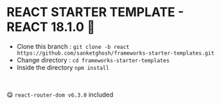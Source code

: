 # REACT STARTER TEMPLATE - REACT 18.1.0 🚀

- Clone this branch : `git clone -b react https://github.com/sanketghosh/frameworks-starter-templates.git`
- Change directory : `cd frameworks-starter-templates`
- Inside the directory `npm install`

<br/>

😋 `react-router-dom v6.3.0` included
